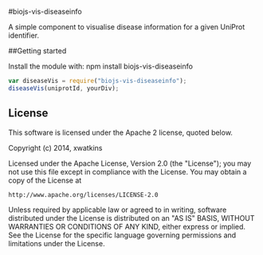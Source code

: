#biojs-vis-diseaseinfo

A simple component to visualise disease information for a given UniProt identifier.

##Getting started

Install the module with: npm install biojs-vis-diseaseinfo

```javascript
var diseaseVis = require("biojs-vis-diseaseinfo");
diseaseVis(uniprotId, yourDiv);
```

## License 


This software is licensed under the Apache 2 license, quoted below.

Copyright (c) 2014, xwatkins

Licensed under the Apache License, Version 2.0 (the "License"); you may not
use this file except in compliance with the License. You may obtain a copy of
the License at

    http://www.apache.org/licenses/LICENSE-2.0

Unless required by applicable law or agreed to in writing, software
distributed under the License is distributed on an "AS IS" BASIS, WITHOUT
WARRANTIES OR CONDITIONS OF ANY KIND, either express or implied. See the
License for the specific language governing permissions and limitations under
the License.